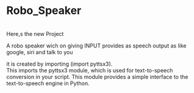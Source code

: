 # Robo_Speaker
<br>
Here,s the new Project 
<br>

A robo speaker wich on giving INPUT provides as speech output as like google, siri and talk to you
<br>

it is created by importing (import pyttsx3).
<br>
This imports the pyttsx3 module, which is used for text-to-speech conversion in your script. This module provides a simple interface to the text-to-speech engine in Python.
